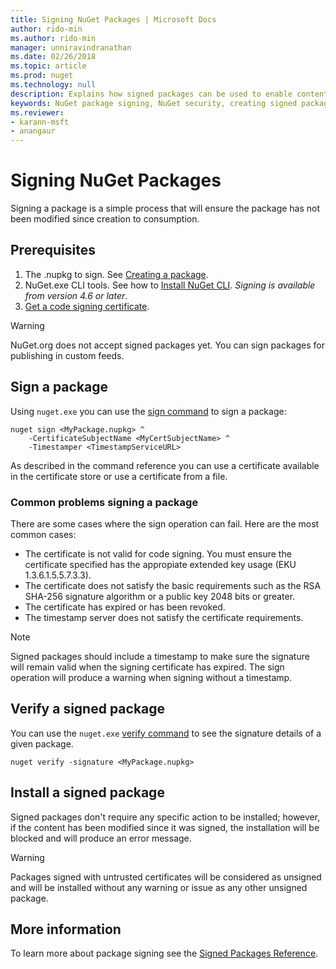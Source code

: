 ```yaml
---
title: Signing NuGet Packages | Microsoft Docs
author: rido-min
ms.author: rido-min
manager: unniravindranathan
ms.date: 02/26/2018
ms.topic: article
ms.prod: nuget
ms.technology: null
description: Explains how signed packages can be used to enable content integrity verification
keywords: NuGet package signing, NuGet security, creating signed packages
ms.reviewer:
- karann-msft
- anangaur
---
```


# Signing NuGet Packages

Signing a package is a simple process that will ensure the package has not been modified since creation to consumption.

## Prerequisites

1. The .nupkg to sign. See [Creating a package](creating-a-package.md).
2. NuGet.exe CLI tools. See how to [Install NuGet CLI](../install-nuget-client-tools.md#nugetexe-cli). *Signing is available from version 4.6 or later*.
3. [Get a code signing certificate](../reference/signed-packages-referece.md#get-a-codesigning-certificate). 


> [!Warning] 
> NuGet.org does not accept signed packages yet. You can sign packages for publishing in custom feeds.

## Sign a package

Using `nuget.exe` you can use the [sign command](../tools/cli-ref-sign.md) to sign a package:

```cli
nuget sign <MyPackage.nupkg> ^
    -CertificateSubjectName <MyCertSubjectName> ^
    -Timestamper <TimestampServiceURL>
```

As described in the command reference you can use a certificate available in the certificate store or use a certificate from a file.

### Common problems signing a package

There are some cases where the sign operation can fail.  Here are the most common cases:
- The certificate is not valid for code signing. You must ensure the certificate specified has the appropiate extended key usage (EKU 1.3.6.1.5.5.7.3.3).
- The certificate does not satisfy the basic requirements such as the RSA SHA-256 signature algorithm or a public key 2048 bits or greater.
- The certificate has expired or has been revoked.
- The timestamp server does not satisfy the certificate requirements.

> [!Note]
> Signed packages should include a timestamp to make sure the signature will remain valid when the signing certificate has expired. The sign operation will produce a warning when signing without a timestamp.


## Verify a signed package

You can use the `nuget.exe` [verify command](../tools/cli-ref-verify.md) to see the signature details of a given package.

```cli
nuget verify -signature <MyPackage.nupkg>
```

## Install a signed package

Signed packages don't require any specific action to be installed; however, if the content has been modified since it was signed, the installation will be blocked and will produce an error message.

> [!Warning]
> Packages signed with untrusted certificates will be considered as unsigned and will be installed without any warning or issue as any other unsigned package.

## More information

To learn more about package signing see the [Signed Packages Reference](../reference/Signed-Packages-Reference.md).
